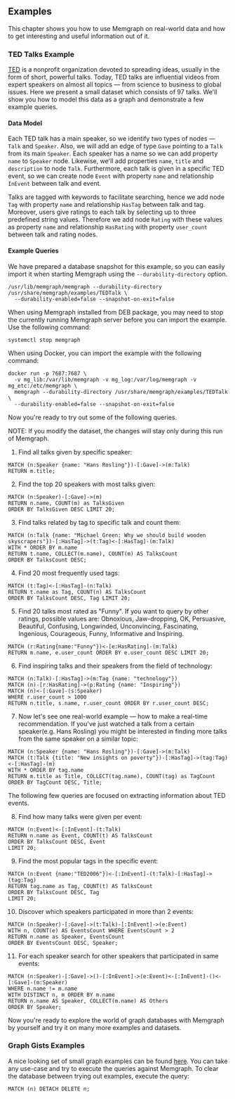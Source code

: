 ## Examples

This chapter shows you how to use Memgraph on real-world data and how to get interesting
and useful information out of it.

### TED Talks Example

[TED](https://www.ted.com/) is a nonprofit organization devoted to spreading ideas,
usually in the form of short, powerful talks.
Today, TED talks are influential videos from expert speakers on almost all
topics &mdash; from science to business to global issues.
Here we present a small dataset which consists of 97 talks. We'll show you how
to model this data as a graph and demonstrate a few example queries.

#### Data Model
Each TED talk has a main speaker, so we
identify two types of nodes &mdash; `Talk` and `Speaker`. Also, we will add
an edge of type `Gave` pointing to a `Talk` from its main `Speaker`. Each speaker has a name
so we can add property `name` to `Speaker` node. Likewise, we'll add properties
`name`, `title` and `description` to node `Talk`.
Furthermore, each talk is given in a specific TED event, so
we can create node `Event` with property `name` and relationship `InEvent`
between talk and event.

Talks are tagged with keywords to facilitate searching, hence we
add node `Tag` with property `name` and relationship `HasTag` between talk and
tag. Moreover, users give ratings to each talk
by selecting up to three predefined string values.
Therefore we add node `Rating` with these values as property `name` and relationship
`HasRating` with property `user_count` between talk and rating nodes.

#### Example Queries

We have prepared a database snapshot for this example, so you can easily import it
when starting Memgraph using the `--durability-directory` option.

```
/usr/lib/memgraph/memgraph --durability-directory /usr/share/memgraph/examples/TEDTalk \
  --durability-enabled=false --snapshot-on-exit=false
```

When using Memgraph installed from DEB package, you may need to stop the
currently running Memgraph server before you can import the example. Use the
following command:

```
systemctl stop memgraph
```

When using Docker, you can import the example with the following command:

```
docker run -p 7687:7687 \
  -v mg_lib:/var/lib/memgraph -v mg_log:/var/log/memgraph -v mg_etc:/etc/memgraph \
  memgraph --durability-directory /usr/share/memgraph/examples/TEDTalk \
  --durability-enabled=false --snapshot-on-exit=false
```

Now you're ready to try out some of the following queries.

NOTE: If you modify the dataset, the changes will stay only during this run of
Memgraph.

1) Find all talks given by specific speaker:
```
MATCH (n:Speaker {name: "Hans Rosling"})-[:Gave]->(m:Talk)
RETURN m.title;
```


2) Find the top 20 speakers with most talks given:

```
MATCH (n:Speaker)-[:Gave]->(m)
RETURN n.name, COUNT(m) as TalksGiven
ORDER BY TalksGiven DESC LIMIT 20;
```

3) Find talks related by tag to specific talk and count them:
```
MATCH (n:Talk {name: "Michael Green: Why we should build wooden skyscrapers"})-[:HasTag]->(t:Tag)<-[:HasTag]-(m:Talk)
WITH * ORDER BY m.name
RETURN t.name, COLLECT(m.name), COUNT(m) AS TalksCount
ORDER BY TalksCount DESC;
```

4) Find 20 most frequently used tags:
```
MATCH (t:Tag)<-[:HasTag]-(n:Talk)
RETURN t.name as Tag, COUNT(n) AS TalksCount
ORDER BY TalksCount DESC, Tag LIMIT 20;
```

5) Find 20 talks most rated as "Funny". If you want to query by other ratings,
possible values are: Obnoxious, Jaw-dropping, OK, Persuasive, Beautiful, Confusing,
Longwinded, Unconvincing, Fascinating, Ingenious, Courageous, Funny, Informative and
Inspiring.
```
MATCH (r:Rating{name:"Funny"})<-[e:HasRating]-(m:Talk)
RETURN m.name, e.user_count ORDER BY e.user_count DESC LIMIT 20;
```

6) Find inspiring talks and their speakers from the field of technology:
```
MATCH (n:Talk)-[:HasTag]->(m:Tag {name: "technology"})
MATCH (n)-[r:HasRating]->(p:Rating {name: "Inspiring"})
MATCH (n)<-[:Gave]-(s:Speaker)
WHERE r.user_count > 1000
RETURN n.title, s.name, r.user_count ORDER BY r.user_count DESC;
```

7) Now let's see one real-world example &mdash; how to make a real-time recommendation.
If you've just watched a talk from a certain speaker(e.g. Hans Rosling) you might be
interested in finding more talks from the same speaker on a similar topic:

```
MATCH (n:Speaker {name: "Hans Rosling"})-[:Gave]->(m:Talk)
MATCH (t:Talk {title: "New insights on poverty"})-[:HasTag]->(tag:Tag)<-[:HasTag]-(m)
WITH * ORDER BY tag.name
RETURN m.title as Title, COLLECT(tag.name), COUNT(tag) as TagCount
ORDER BY TagCount DESC, Title;
```

The following few queries are focused on extracting information about TED events.

8) Find how many talks were given per event:
```
MATCH (n:Event)<-[:InEvent]-(t:Talk)
RETURN n.name as Event, COUNT(t) AS TalksCount
ORDER BY TalksCount DESC, Event
LIMIT 20;
```

9) Find the most popular tags in the specific event:
```
MATCH (n:Event {name:"TED2006"})<-[:InEvent]-(t:Talk)-[:HasTag]->(tag:Tag)
RETURN tag.name as Tag, COUNT(t) AS TalksCount
ORDER BY TalksCount DESC, Tag
LIMIT 20;
```

10) Discover which speakers participated in more than 2 events:
```
MATCH (n:Speaker)-[:Gave]->(t:Talk)-[:InEvent]->(e:Event)
WITH n, COUNT(e) AS EventsCount WHERE EventsCount > 2
RETURN n.name as Speaker, EventsCount
ORDER BY EventsCount DESC, Speaker;
```

11) For each speaker search for other speakers that participated in same events:
```
MATCH (n:Speaker)-[:Gave]->()-[:InEvent]->(e:Event)<-[:InEvent]-()<-[:Gave]-(m:Speaker)
WHERE n.name != m.name
WITH DISTINCT n, m ORDER BY m.name
RETURN n.name AS Speaker, COLLECT(m.name) AS Others
ORDER BY Speaker;
```

Now you're ready to explore the world of graph databases with Memgraph
by yourself and try it on many more examples and datasets.

### Graph Gists Examples

A nice looking set of small graph examples can be found
[here](https://neo4j.com/graphgists/).  You can take any use-case and try to
execute the queries against Memgraph. To clear the database between trying out
examples, execute the query:

```
MATCH (n) DETACH DELETE n;
```


